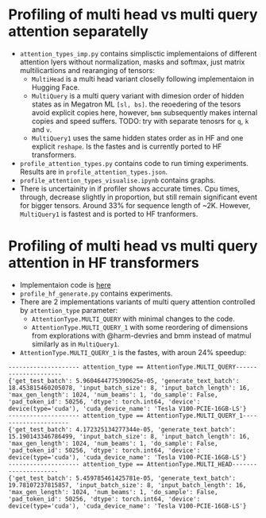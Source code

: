 # Profiling of multi head vs multi query attention separatelly
- `attention_types_imp.py` contains simplisctic implementaions of different attention lyers without normalization, masks and softmax, just matrix multilicartions and rearanging of tensors:
    - `MultiHead` is a multi head variant closelly following implementaion in Hugging Face.
    - `MultiQuery` is a multi query variant with dimesion order of hidden states as in Megatron ML `[sl, bs]`. the reoedering of the tesors avoid explicit copies here, however, `bmm` subsequently makes internal copies and  speed suffers. TODO: try with separate tenosrs for `q`, `k` and `v`.
    - `MultiQuery1` uses the same hidden states order as in HF and one explicit `reshape`. Is the fastes and  is currently ported to HF transformers.
- `profile_attention_types.py` contains code to run timing experiments. Results are in `profile_attention_types.json`.
- `profile_attention_types_visualise.ipynb` contains graphs.
- There is uncertainity in if profiler shows accurate times. Cpu times, through, decrease slightly in proportion, but still remain significant event for bigger tensors. Around 33% for sequence length of ~2K. However, `MultiQuery1` is fastest and is ported to HF tranformers.

# Profiling of multi head vs multi query attention in HF transformers
- Implementaion code is [here](`https://github.com/bigcode-project/transformers/tree/multi_query`)
- `profile_hf_generate.py` contains experiments.
- There are 2 implementations variants of multi query attention controlled by `attention_type` parameter:
    - `AttentionType.MULTI_QUERY` with minimal changes to the code.
    - `AttentionType.MULTI_QUERY_1` with some reordering of dimensions from explorations with @harm-devries and bmm instead of matmul similarly as in `MultiQuery1`.
- `AttentionType.MULTI_QUERY_1` is the fastes, with aroun 24% speedup:
```
-------------------- attention_type == AttentionType.MULTI_QUERY---------------------
{'get_test_batch': 5.9604644775390625e-05, 'generate_text_batch': 18.453815460205078, 'input_batch_size': 8, 'input_batch_length': 16, 'max_gen_length': 1024, 'num_beams': 1, 'do_sample': False, 'pad_token_id': 50256, 'dtype': torch.int64, 'device': device(type='cuda'), 'cuda_device_name': 'Tesla V100-PCIE-16GB-LS'}
-------------------- attention_type == AttentionType.MULTI_QUERY_1---------------------
{'get_test_batch': 4.172325134277344e-05, 'generate_text_batch': 15.190143346786499, 'input_batch_size': 8, 'input_batch_length': 16, 'max_gen_length': 1024, 'num_beams': 1, 'do_sample': False, 'pad_token_id': 50256, 'dtype': torch.int64, 'device': device(type='cuda'), 'cuda_device_name': 'Tesla V100-PCIE-16GB-LS'}
-------------------- attention_type == AttentionType.MULTI_HEAD---------------------
{'get_test_batch': 5.459785461425781e-05, 'generate_text_batch': 19.78107237815857, 'input_batch_size': 8, 'input_batch_length': 16, 'max_gen_length': 1024, 'num_beams': 1, 'do_sample': False, 'pad_token_id': 50256, 'dtype': torch.int64, 'device': device(type='cuda'), 'cuda_device_name': 'Tesla V100-PCIE-16GB-LS'}
```